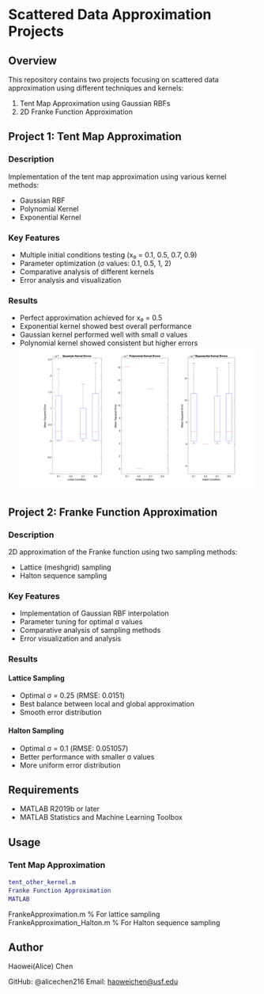 
# Scattered Data Approximation Projects

## Overview
This repository contains two projects focusing on scattered data approximation using different techniques and kernels:
1. Tent Map Approximation using Gaussian RBFs
2. 2D Franke Function Approximation

## Project 1: Tent Map Approximation

### Description
Implementation of the tent map approximation using various kernel methods:
- Gaussian RBF
- Polynomial Kernel
- Exponential Kernel

### Key Features
- Multiple initial conditions testing (x₀ = 0.1, 0.5, 0.7, 0.9)
- Parameter optimization (σ values: 0.1, 0.5, 1, 2)
- Comparative analysis of different kernels
- Error analysis and visualization

### Results
- Perfect approximation achieved for x₀ = 0.5
- Exponential kernel showed best overall performance
- Gaussian kernel performed well with small σ values
- Polynomial kernel showed consistent but higher errors
  ![RESULT](tent_map_kernel_comparison.png)

## Project 2: Franke Function Approximation

### Description
2D approximation of the Franke function using two sampling methods:
- Lattice (meshgrid) sampling
- Halton sequence sampling

### Key Features
- Implementation of Gaussian RBF interpolation
- Parameter tuning for optimal σ values
- Comparative analysis of sampling methods
- Error visualization and analysis

### Results
#### Lattice Sampling
- Optimal σ = 0.25 (RMSE: 0.0151)
- Best balance between local and global approximation
- Smooth error distribution

#### Halton Sampling
- Optimal σ = 0.1 (RMSE: 0.051057)
- Better performance with smaller σ values
- More uniform error distribution

## Requirements
- MATLAB R2019b or later
- MATLAB Statistics and Machine Learning Toolbox

## Usage
### Tent Map Approximation
```matlab
tent_other_kernel.m
Franke Function Approximation
MATLAB
```
FrankeApproximation.m      % For lattice sampling
FrankeApproximation_Halton.m   % For Halton sequence sampling
## Author
Haowei(Alice) Chen

GitHub: @alicechen216
Email: haoweichen@usf.edu
